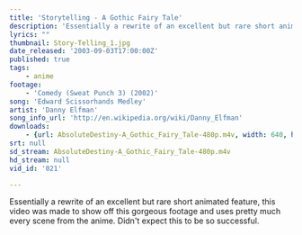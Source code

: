 ```yaml
---
title: 'Storytelling - A Gothic Fairy Tale'
description: 'Essentially a rewrite of an excellent but rare short animated feature, this video was made to show off this gorgeous footage and uses pretty much every scene from the anime. Didn''t expect this to be so successful.'
lyrics: ""
thumbnail: Story-Telling_1.jpg
date_released: '2003-09-03T17:00:00Z'
published: true
tags:
    - anime
footage:
    - 'Comedy (Sweat Punch 3) (2002)'
song: 'Edward Scissorhands Medley'
artist: 'Danny Elfman'
song_info_url: 'http://en.wikipedia.org/wiki/Danny_Elfman'
downloads:
    - {url: AbsoluteDestiny-A_Gothic_Fairy_Tale-480p.m4v, width: 640, height: 352, mimetype: video/mp4}
srt: null
sd_stream: AbsoluteDestiny-A_Gothic_Fairy_Tale-480p.m4v
hd_stream: null
vid_id: '021'

---
```

Essentially a rewrite of an excellent but rare short animated feature, this video was made to show off this gorgeous footage and uses pretty much every scene from the anime. Didn't expect this to be so successful.